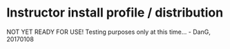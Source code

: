 # Instructor install profile / distribution

NOT YET READY FOR USE!  Testing purposes only at this time... - DanG, 20170108
